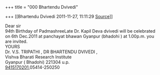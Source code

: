 +++
title = "000 Bhartendu Dvivedi"

+++
[[Bhartendu Dvivedi	2011-11-27, 11:11:29 [Source](https://groups.google.com/g/bvparishat/c/xufC9Axts60)]]



Dear sir  
94th Birthday of PadmashreeLate Dr. Kapil Deva dvivedi will be celebrated on 6th Dec.2011 at panchayat bhawan Gyanpur (bhadohi ) at 1.00p.m. you are invited.  
YOURS  
Dr. V.S. TRIPATHI , DR BHARTENDU DVIVEDI ,  
Vishva Bharati Research Institute  
Gyanpur ( Bhadohi) 221304 u.p.  
[9415170201](tel:(941)%20517-0201),05414-250250  
  

